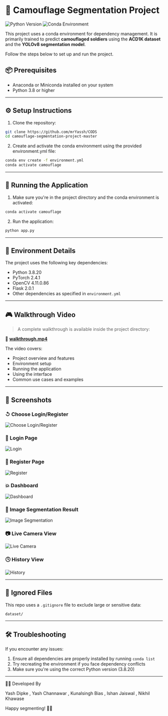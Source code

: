 # 🥎 Camouflage Segmentation Project

![Python Version](https://img.shields.io/badge/python-3.8-blue)
![Conda Environment](https://img.shields.io/badge/conda-camouflage-green)

This project uses a conda environment for dependency management. It is primarily trained to predict **camouflaged soldiers** using the **ACD1K dataset** and the **YOLOv8 segmentation model**.

Follow the steps below to set up and run the project.

## 📦 Prerequisites

- Anaconda or Miniconda installed on your system
- Python 3.8 or higher

---

## ⚙️ Setup Instructions

1. Clone the repository:

```bash
git clone https://github.com/mrYassh/CODS
cd camouflage-segmentation-project-master
```

2. Create and activate the conda environment using the provided environment.yml file:

```bash
conda env create -f environment.yml
conda activate camouflage
```

---

## 🚀 Running the Application

1. Make sure you're in the project directory and the conda environment is activated:

```bash
conda activate camouflage
```

2. Run the application:

```bash
python app.py
```

---

## 🧹 Environment Details

The project uses the following key dependencies:

- Python 3.8.20  
- PyTorch 2.4.1  
- OpenCV 4.11.0.86  
- Flask 2.0.1  
- Other dependencies as specified in `environment.yml`

---

## 🎮 Walkthrough Video

> A complete walkthrough is available inside the project directory:

📁 **[walkthrough.mp4](https://github.com/mrYassh/CODS/blob/main/walkthough.mp4)**

The video covers:

- Project overview and features
- Environment setup
- Running the application
- Using the interface
- Common use cases and examples

---

## 📸 Screenshots

### ↺ Choose Login/Register
![Choose Login/Register](screenshots/choose_login_register.png)

### 🔐 Login Page
![Login](screenshots/login.png)

### 📝 Register Page
![Register](screenshots/register.png)

### 💥 Dashboard
![Dashboard](screenshots/dashboard.png)

### 🧐 Image Segmentation Result
![Image Segmentation](screenshots/image_segmentation.png)

### 📷 Live Camera View
![Live Camera](screenshots/livecamera.png)

### 🕓 History View
![History](screenshots/history.png)

---

## 🚫 Ignored Files

This repo uses a `.gitignore` file to exclude large or sensitive data:

```
dataset/

```

---

## 🛠️ Troubleshooting

If you encounter any issues:

1. Ensure all dependencies are properly installed by running `conda list`
2. Try recreating the environment if you face dependency conflicts
3. Make sure you're using the correct Python version (3.8.20)

---

👨‍💻 Developed By

Yash Dipke , Yash Channawar , Kunalsingh Bias , Ishan Jaiswal , Nikhil Khawase

Happy segmenting! 🧪✨


